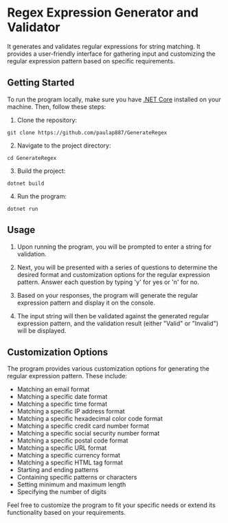 # Regex Expression Generator and Validator

It generates and validates regular expressions for string matching. It provides a user-friendly interface for gathering input and customizing the regular expression pattern based on specific requirements.

## Getting Started

To run the program locally, make sure you have [.NET Core](https://dotnet.microsoft.com/download) installed on your machine. Then, follow these steps:

1. Clone the repository:
```shell
git clone https://github.com/paulap887/GenerateRegex
```

2. Navigate to the project directory:
```shell
cd GenerateRegex
```
3. Build the project:
```shell
dotnet build
```
4. Run the program:
```
dotnet run
```
## Usage

1. Upon running the program, you will be prompted to enter a string for validation.

2. Next, you will be presented with a series of questions to determine the desired format and customization options for the regular expression pattern. Answer each question by typing 'y' for yes or 'n' for no.

3. Based on your responses, the program will generate the regular expression pattern and display it on the console.

4. The input string will then be validated against the generated regular expression pattern, and the validation result (either "Valid" or "Invalid") will be displayed.

## Customization Options

The program provides various customization options for generating the regular expression pattern. These include:

- Matching an email format
- Matching a specific date format
- Matching a specific time format
- Matching a specific IP address format
- Matching a specific hexadecimal color code format
- Matching a specific credit card number format
- Matching a specific social security number format
- Matching a specific postal code format
- Matching a specific URL format
- Matching a specific currency format
- Matching a specific HTML tag format
- Starting and ending patterns
- Containing specific patterns or characters
- Setting minimum and maximum length
- Specifying the number of digits

Feel free to customize the program to fit your specific needs or extend its functionality based on your requirements.




